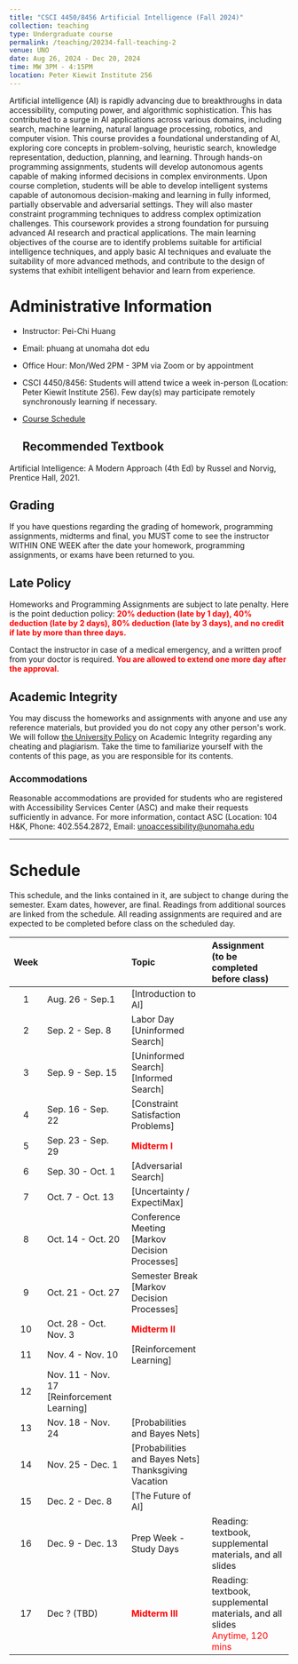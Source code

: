 ```yaml
---
title: "CSCI 4450/8456 Artificial Intelligence (Fall 2024)"
collection: teaching
type: Undergraduate course
permalink: /teaching/20234-fall-teaching-2
venue: UNO
date: Aug 26, 2024 - Dec 20, 2024
time: MW 3PM - 4:15PM
location: Peter Kiewit Institute 256 
---
```

Artificial intelligence (AI) is rapidly advancing due to breakthroughs in data accessibility, computing power, and algorithmic sophistication. This has contributed to a surge in AI applications across various domains, including search, machine learning, natural language processing, robotics, and computer vision. This course provides a foundational understanding of AI, exploring core concepts in problem-solving, heuristic search, knowledge representation, deduction, planning, and learning. Through hands-on programming assignments, students will develop autonomous agents capable of making informed decisions in complex environments. Upon course completion, students will be able to develop intelligent systems capable of autonomous decision-making and learning in fully informed, partially observable and adversarial settings. They will also master constraint programming techniques to address complex optimization challenges. This coursework provides a strong foundation for pursuing advanced AI research and practical applications. The main learning objectives of the course are to identify problems suitable for artificial intelligence techniques, and apply basic AI techniques and evaluate the suitability of more advanced methods, and contribute to the design of systems that exhibit intelligent behavior and learn from experience.

# Administrative Information
* Instructor: Pei-Chi Huang
* Email: phuang at unomaha dot edu
* Office Hour: Mon/Wed 2PM - 3PM via Zoom or by appointment
* CSCI 4450/8456: Students will attend twice a week in-person (Location: Peter Kiewit Institute 256). Few day(s) may participate remotely synchronously learning if necessary.
* [Course Schedule](#schedule)

  ## Recommended Textbook
Artificial Intelligence: A Modern Approach (4th Ed) by Russel and Norvig, Prentice Hall, 2021.

## Grading
If you have questions regarding the grading of homework, programming assignments, midterms and final, you MUST come to see the instructor WITHIN ONE WEEK after the date your homework, programming assignments, or exams have been returned to you.

## Late Policy
Homeworks and Programming Assignments are subject to late penalty. Here is the point deduction policy: <span style="color:red"> **20% deduction (late by 1 day), 40% deduction (late by 2 days), 80% deduction (late by 3 days), and no credit if late by more than three days.** </span>

Contact the instructor in case of a medical emergency, and a written proof from your doctor is required. <span style="color:red"> **You are allowed to extend one more day after the approval.** </span>

## Academic Integrity
You may discuss the homeworks and assignments with anyone and use any reference materials, but provided you do not copy any other person's work. We will follow [the University Policy](https://www.unomaha.edu/student-life/student-conduct-and-community-standards/policies/academic-integrity.php) on Academic Integrity regarding any cheating and plagiarism. Take the time to familiarize yourself with the contents of this page, as you are responsible for its contents.

### Accommodations
Reasonable accommodations are provided for students who are registered with Accessibility Services Center (ASC) and make their requests sufficiently in advance. For more information, contact ASC (Location: 104 H&K, Phone: 402.554.2872, Email: [unoaccessibility@unomaha.edu](unoaccessibility@unomaha.edu)


---------------------------------------------------------------------------------------------------------------
# Schedule
This schedule, and the links contained in it, are subject to change during the semester. Exam dates, however, are final.
Readings from additional sources are linked from the schedule. All reading assignments are required and are expected to be completed before class on the scheduled day.


| Week |   	 |      		 Topic        		 | Assignment <br>(to be completed before class) |
|:----:|:----------|:------------------------------------|:----------------------------------------------|
| 1  |  Aug. 26  -   Sep.1  |   [Introduction to AI]  	 |              		 |
| 2  |  Sep. 2  -   Sep. 8    |  Labor Day <br> [Uninformed Search]    	 |          |
| 3  |  Sep. 9   -   Sep. 15   |  [Uninformed Search] <br>  [Informed Search]    			 |           |
| 4  |  Sep. 16  -   Sep. 22  |   [Constraint Satisfaction Problems]	 |           |
| 5  |  Sep. 23  -   Sep. 29  |   <span style="color:red"> **Midterm I** </span>	 |           |
| 6  |  Sep. 30  -   Oct. 1  |   [Adversarial Search]  		 |           |
| 7  |  Oct. 7  -   Oct. 13  	 |   [Uncertainty / ExpectiMax]  	 |            |
| 8  |  Oct. 14 - Oct. 20	|  Conference Meeting <br> [Markov Decision Processes]    |                 |
| 9    |   Oct. 21 - Oct. 27  	 |   Semester Break <br> [Markov Decision Processes] |              |
| 10  |  Oct. 28 - Oct. Nov. 3     |   <span style="color:red"> **Midterm II** </span>  |          |
| 11  |   Nov. 4 - Nov. 10 	 |  [Reinforcement Learning]    |          |
| 12  |   Nov. 11 - Nov. 17 	[Reinforcement Learning]    |                |
| 13  |   Nov. 18  - Nov. 24  |  [Probabilities and Bayes Nets] |        	 |
| 14 |   Nov. 25 - Dec. 1   |  [Probabilities and Bayes Nets] <br>  Thanksgiving Vacation |               |
| 15  | Dec. 2 - Dec. 8 	 |   [The Future of AI]		 |           |
| 16 | Dec. 9 - Dec. 13 	 |  Prep Week - Study Days   | Reading: textbook, supplemental materials, and all slides |
| 17  | Dec ? (TBD)  |   <span style="color:red"> **Midterm III** </span> | Reading: textbook, supplemental materials, and all slides <br> <span style="color:red"> Anytime, 120 mins </span> |

